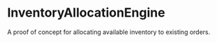 # InventoryAllocationEngine
A proof of concept for allocating available inventory to existing orders.
